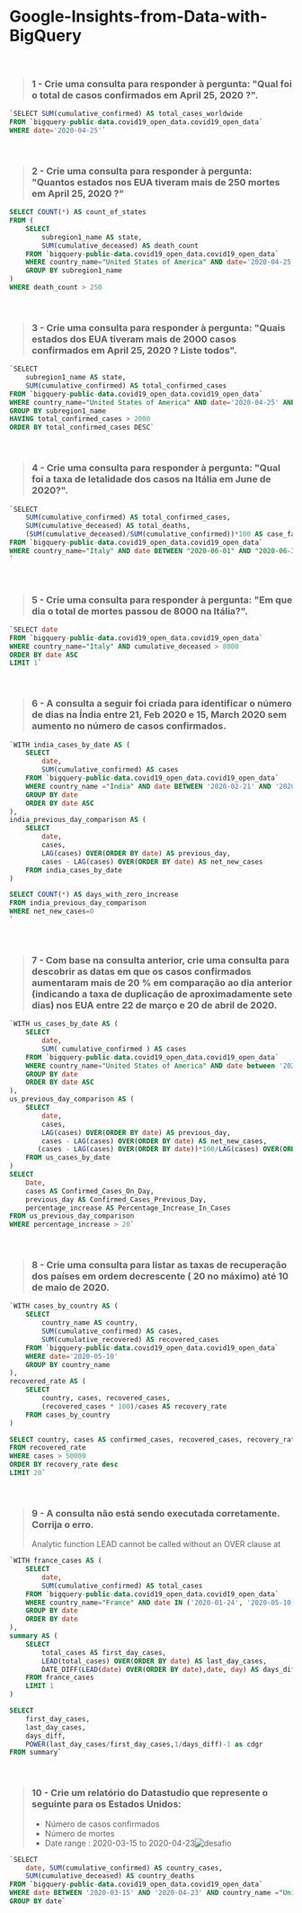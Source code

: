 # Google-Insights-from-Data-with-BigQuery
<br>

> ### 1 - Crie uma consulta para responder à pergunta: "Qual foi o total de casos confirmados em April 25, 2020 ?".
```sql
`SELECT SUM(cumulative_confirmed) AS total_cases_worldwide 
FROM `bigquery-public-data.covid19_open_data.covid19_open_data` 
WHERE date='2020-04-25'`
```
<br>

> ### 2 - Crie uma consulta para responder à pergunta: "Quantos estados nos EUA tiveram mais de 250 mortes em April 25, 2020 ?"
```sql
SELECT COUNT(*) AS count_of_states
FROM (
    SELECT 
        subregion1_name AS state, 
        SUM(cumulative_deceased) AS death_count
    FROM `bigquery-public-data.covid19_open_data.covid19_open_data` 
    WHERE country_name="United States of America" AND date='2020-04-25' AND subregion1_name IS NOT NULL
    GROUP BY subregion1_name
)
WHERE death_count > 250
```
<br>

> ### 3 - Crie uma consulta para responder à pergunta: "Quais estados dos EUA tiveram mais de 2000 casos confirmados em April 25, 2020 ? Liste todos".
```sql
`SELECT 
    subregion1_name AS state,
    SUM(cumulative_confirmed) AS total_confirmed_cases
FROM `bigquery-public-data.covid19_open_data.covid19_open_data`
WHERE country_name="United States of America" AND date='2020-04-25' AND subregion1_name IS NOT NULL
GROUP BY subregion1_name
HAVING total_confirmed_cases > 2000
ORDER BY total_confirmed_cases DESC`
```
<br>

> ### 4 - Crie uma consulta para responder à pergunta: "Qual foi a taxa de letalidade dos casos na Itália em June de 2020?".
```sql
`SELECT 
    SUM(cumulative_confirmed) AS total_confirmed_cases,
    SUM(cumulative_deceased) AS total_deaths,
    (SUM(cumulative_deceased)/SUM(cumulative_confirmed))*100 AS case_fatality_ratio
FROM `bigquery-public-data.covid19_open_data.covid19_open_data`
WHERE country_name="Italy" AND date BETWEEN "2020-06-01" AND "2020-06-30"
`
```
<br>

> ### 5 - Crie uma consulta para responder à pergunta: "Em que dia o total de mortes passou de 8000 na Itália?". 

```sql
`SELECT date
FROM `bigquery-public-data.covid19_open_data.covid19_open_data` 
WHERE country_name="Italy" AND cumulative_deceased > 8000
ORDER BY date ASC
LIMIT 1`
```
<br>

> ### 6 - A consulta a seguir foi criada para identificar o número de dias na Índia entre 21, Feb 2020 e 15, March 2020 sem aumento no número de casos confirmados.
```sql
`WITH india_cases_by_date AS (
    SELECT
        date,
        SUM(cumulative_confirmed) AS cases
    FROM `bigquery-public-data.covid19_open_data.covid19_open_data`
    WHERE country_name ="India" AND date BETWEEN '2020-02-21' AND '2020-03-15'
    GROUP BY date
    ORDER BY date ASC 
), 
india_previous_day_comparison AS (
    SELECT
        date,
        cases,
        LAG(cases) OVER(ORDER BY date) AS previous_day,
        cases - LAG(cases) OVER(ORDER BY date) AS net_new_cases
    FROM india_cases_by_date
)

SELECT COUNT(*) AS days_with_zero_increase
FROM india_previous_day_comparison
WHERE net_new_cases=0
`
```
<br>

> ### 7 - Com base na consulta anterior, crie uma consulta para descobrir as datas em que os casos confirmados aumentaram mais de 20 % em comparação ao dia anterior (indicando a taxa de duplicação de aproximadamente sete dias) nos EUA entre 22 de março e 20 de abril de 2020.


```sql
`WITH us_cases_by_date AS (
    SELECT
        date,
        SUM( cumulative_confirmed ) AS cases
    FROM `bigquery-public-data.covid19_open_data.covid19_open_data`
    WHERE country_name="United States of America" AND date between '2020-03-22' and '2020-04-20'
    GROUP BY date
    ORDER BY date ASC
), 
us_previous_day_comparison AS (
    SELECT
        date,
        cases,
        LAG(cases) OVER(ORDER BY date) AS previous_day,
        cases - LAG(cases) OVER(ORDER BY date) AS net_new_cases,
       (cases - LAG(cases) OVER(ORDER BY date))*100/LAG(cases) OVER(ORDER BY date) AS percentage_increase
    FROM us_cases_by_date
)
SELECT
    Date,
    cases AS Confirmed_Cases_On_Day,
    previous_day AS Confirmed_Cases_Previous_Day,
    percentage_increase AS Percentage_Increase_In_Cases
FROM us_previous_day_comparison
WHERE percentage_increase > 20`
```
<br>

> ### 8 - Crie uma consulta para listar as taxas de recuperação dos países em ordem decrescente ( 20 no máximo) até 10 de maio de 2020.
```sql
`WITH cases_by_country AS (
    SELECT
        country_name AS country,
        SUM(cumulative_confirmed) AS cases,
        SUM(cumulative_recovered) AS recovered_cases
    FROM `bigquery-public-data.covid19_open_data.covid19_open_data`
    WHERE date='2020-05-10'
    GROUP BY country_name
), 
recovered_rate AS (
    SELECT
        country, cases, recovered_cases,
        (recovered_cases * 100)/cases AS recovery_rate
    FROM cases_by_country
)

SELECT country, cases AS confirmed_cases, recovered_cases, recovery_rate
FROM recovered_rate
WHERE cases > 50000
ORDER BY recovery_rate desc
LIMIT 20`
```
<br>

> ### 9 - A consulta não está sendo executada corretamente. Corrija o erro.
> Analytic function LEAD cannot be called without an OVER clause at
```sql
`WITH france_cases AS (
    SELECT
        date,
        SUM(cumulative_confirmed) AS total_cases
    FROM `bigquery-public-data.covid19_open_data.covid19_open_data`
    WHERE country_name="France" AND date IN ('2020-01-24', '2020-05-10')
    GROUP BY date
    ORDER BY date
), 
summary AS (
    SELECT
        total_cases AS first_day_cases,
        LEAD(total_cases) OVER(ORDER BY date) AS last_day_cases,
        DATE_DIFF(LEAD(date) OVER(ORDER BY date),date, day) AS days_diff
    FROM france_cases
    LIMIT 1
)

SELECT 
    first_day_cases, 
    last_day_cases, 
    days_diff, 
    POWER(last_day_cases/first_day_cases,1/days_diff)-1 as cdgr
FROM summary`
```
<br>

> ### 10 - Crie um relatório do Datastudio que represente o seguinte para os Estados Unidos:
> - Número de casos confirmados
> - Número de mortes
> - Date range : 2020-03-15 to 2020-04-23![desafio](https://user-images.githubusercontent.com/80074264/202470442-4f07ab51-ce38-49fd-9c2d-d4be8354fe15.png)

```sql
`SELECT
    date, SUM(cumulative_confirmed) AS country_cases,
    SUM(cumulative_deceased) AS country_deaths
FROM `bigquery-public-data.covid19_open_data.covid19_open_data`
WHERE date BETWEEN '2020-03-15' AND '2020-04-23' AND country_name ="United States of America"
GROUP BY date`
```
